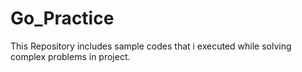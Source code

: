 # Go_Practice

This Repository includes sample codes that i executed while solving complex problems in project. 
